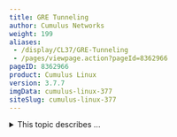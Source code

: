 ```yaml
---
title: GRE Tunneling
author: Cumulus Networks
weight: 199
aliases:
 - /display/CL37/GRE-Tunneling
 - /pages/viewpage.action?pageId=8362966
pageID: 8362966
product: Cumulus Linux
version: 3.7.7
imgData: cumulus-linux-377
siteSlug: cumulus-linux-377
---
```

<details>

{{%notice warning%}}

**Early Access Feature**

GRE Tunneling is an [early access
feature](https://support.cumulusnetworks.com/hc/en-us/articles/202933878).

{{%/notice%}}

Generic Routing Encapsulation (GRE) is a tunneling protocol that
encapsulates network layer protocols inside virtual point-to-point links
over an Internet Protocol network. The two endpoints are identified by
the tunnel source and tunnel destination addresses at each endpoint.

GRE packets travel directly between the two endpoints through a virtual
tunnel. As a packet comes across other routers, there is no interaction
with its payload; the routers only parse the outer IP packet. When the
packet reaches the endpoint of the GRE tunnel, the outer packet is
de-encapsulated, the payload is parsed, then forwarded to its ultimate
destination.

GRE uses multiple protocols over a single-protocol backbone and is less
demanding than some of the alternative solutions, such as VPN. You can
use GRE to transport protocols that the underlying network does not
support, work around networks with limited hops, connect non-contiguous
subnets, and allow VPNs across wide area networks.

{{%notice note%}}

**Notes**

  - GRE Tunneling is supported for Mellanox (Spectrum ASIC) switches
    only.

  - Only static routes are supported as a destination for the tunnel
    interface.

  - IPv6 endpoints are not supported.

{{%/notice%}}

The following example shows two sites that use IPv4 addresses. Using GRE
tunneling, the two end points can encapsulate an IPv4 or IPv6 payload
inside an IPv4 packet. The packet is routed based on the destination in
the outer IPv4 header.

{{% imgOld 0 %}}

## <span> Contents</span>

<summary>This topic describes ... </summary>

## <span>Configure GRE Tunneling</span>

To configure GRE tunneling, you create a GRE tunnel interface with
routes for tunneling on both endpoints as follows:

1.  Create a tunnel interface by specifying an interface name, the
    tunnel mode as `gre`, the source (local) and destination (remote)
    underlay IP address, and the `ttl` (optional).

2.  Bring the GRE tunnel interface up.

3.  Assign an IP address to the tunnel interface.

4.  Add route entries to encapsulate the packets using the tunnel
    interface.

The following configuration example shows the commands used to set up a
bidirectional GRE tunnel between two endpoints: `Tunnel-R1` and
`Tunnel-R2`.  
The local tunnel endpoint for `Tunnel-R1` is 10.0.0.9 and the remote
endpoint is 10.0.0.2.  
The local tunnel endpoint for `Tunnel-R2` is 10.0.0.2 and the remote
endpoint is 10.0.0.9.

{{% imgOld 1 %}}

  

**Tunnel-R1 commands:**

    cumulus@switch:~$ sudo ip tunnel add Tunnel-R2 mode gre remote 10.0.0.2 local 10.0.0.9 ttl 255
    cumulus@switch:~$ sudo ip link set Tunnel-R2 up
    cumulus@switch:~$ sudo ip addr add 10.0.100.1 dev Tunnel-R2
    cumulus@switch:~$ sudo ip route add 10.0.100.0/24 dev Tunnel-R2

**Tunnel-R2 commands:**

    cumulus@switch:~$ sudo ip Tunnel add Tunnel-R1 mode gre remote 10.0.0.9 local 10.0.0.2 ttl 255
    cumulus@switch:~$ sudo ip link set Tunnel-R1 up
    cumulus@switch:~$ sudo ip addr add 10.0.200.1 dev Tunnel-R1
    cumulus@switch:~$ sudo ip route add 10.0.200.0/24 dev Tunnel-R1

To apply the GRE tunnel configuration automatically at reboot, instead
of running the commands from the command line (as above), you can add
the following commands directly in the `/etc/network/interfaces` file.

    cumulus@switch:~$ sudo nano /etc/network/interfaces
    # Tunnel-R1 configuration 
    auto swp1 #underlay interface for tunnel
    iface swp1
        link-speed 10000
        link-duplex full
        link-autoneg off
        address 10.0.0.9/24
     
    auto Tunnel-R2 #overlay interface for tunnel
    iface Tunnel-R2 inet static
        address 10.0.100.1/24
        # Run pre-up command before bringing the interface up. If this command fails, then ifup aborts, refraining from marking the interface as configured, prints an error message, and exits with status 0. This behavior may change in the future.
        pre-up ip tunnel add Tunnel-R2 mode gre remote 10.0.0.2 local   10.0.0.9 ttl 255
        # Run post-up command after bringing the interface up. If this command fails then ifup aborts, refraining from marking the interface as configured (even though it has really been configured), prints an error message, and exits with status 0. This behavior may change in the future.
        post-up ip route add 10.0.100.0/24 dev Tunnel-R2
        # Run post-down command after taking the interface down. If this command fails then ifdown aborts, marks the interface as deconfigured, and exits with status 0. This behavior may change in the future.
        post-down ip tunnel del Tunnel-R2
     
    # Tunnel-R2 configuration
    auto swp1 #underlay interface for tunnel
    iface swp1
        link-speed 10000
        link-duplex full
        link-autoneg off
        address 10.0.0.2/24
    auto Tunnel-R1 #overlay interface for tunnel
    iface Tunnel-R1 inet static
        address 10.0.200.1/24
        pre-up ip tunnel add Tunnel-R1 mode gre local 10.0.0.2 remote 10.0.0.9 ttl 255
        post-up ip route add 10.0.200.0/24 dev Tunnel-R1
        post-down ip tunnel del Tunnel-R1

For more information about the `pre-up`, `post-up`, and `post-down`
commands, run the `man interfaces` command.

## <span>Verify GRE Tunnel Settings</span>

Use the `ip tunnel show` command to check GRE tunnel settings:

    cumulus@switch:~$ ip tunnel show
    gre0: gre/ip remote any local any ttl inherit nopmtudisc
    Tunnel-R1: gre/ip remote 10.0.0.2 local 10.0.0.9 ttl 255

## <span>Delete a GRE Tunnel Interface</span>

Use the `ip tunnel del` command to delete a GRE tunnel, remove the
tunnel interface, and remove the routes configured with the tunnel
interface. For example:

    cumulus@switch:~$ sudo ip tunnel del Tunnel-R2 mode gre remote 10.0.0.2 local 10.0.0.9 ttl 255

{{%notice note%}}

You can delete a GRE tunnel directly from the `/etc/network/interfaces`
file instead of using the `ip tunnel del` command. Make sure you run the
`ifreload -a` command after you update the interfaces file.

{{%/notice%}}

## <span>Change GRE Tunnel Settings</span>

Use the `ip tunnel change` command to make changes to the GRE tunnel
settings. The following example changes the remote underlay IP address
from the original setting to 11.0.0.4:

    cumulus@switch:~$ sudo ip tunnel change Tunnel-R2 mode gre local 10.0.0.2 remote 10.0.0.4

{{%notice note%}}

You can make changes to GRE tunnel settings directly in the
`/etc/network/interfaces` file instead of using the `ip tunnel change`
command. Make sure you run the `ifreload -a` command after you update
the interfaces file.

{{%/notice%}}

<article id="html-search-results" class="ht-content" style="display: none;">

</article>

<footer id="ht-footer">

</footer>

</details>
